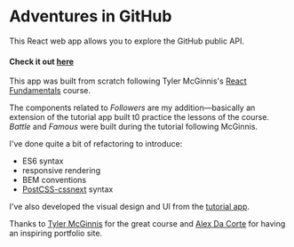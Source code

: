 Adventures in GitHub
==

This React web app allows you to explore the GitHub public API.

#### Check it out [here](https://react-scratch-uk.firebaseapp.com/)

This app was built from scratch following Tyler McGinnis's [React Fundamentals](https://tylermcginnis.com/courses/react-fundamentals/) course.

The components related to _Followers_ are my addition—basically an extension of the tutorial app built t0 practice the lessons of the course. _Battle_ and _Famous_ were built during the tutorial following McGinnis.

I've done quite a bit of refactoring to introduce:
* ES6 syntax
* responsive rendering
* BEM conventions
* [PostCSS-cssnext](http://cssnext.io/) syntax

I've also developed the visual design and UI from the [tutorial app](https://rt-react-fundamentals.firebaseapp.com/).

Thanks to [Tyler McGinnis](https://twitter.com/tylermcginnis) for the great course and [Alex Da Corte](http://alexdacorte.com/) for having an inspiring portfolio site.
